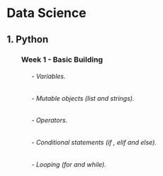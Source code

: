 # Data Science
## 1. Python
### &emsp;&emsp;Week 1 - Basic Building 
###### &emsp;&emsp;&emsp;&emsp;- Variables.
###### &emsp;&emsp;&emsp;&emsp;- Mutable objects (list and strings).
###### &emsp;&emsp;&emsp;&emsp;- Operators.
###### &emsp;&emsp;&emsp;&emsp;- Conditional statements (if , elif and else).
###### &emsp;&emsp;&emsp;&emsp;- Looping (for and while).
